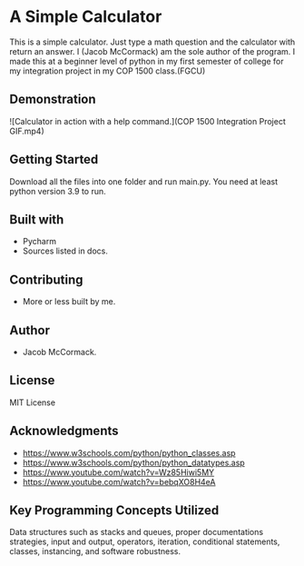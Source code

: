 # A Simple Calculator

This is a simple calculator. Just type a math question and the calculator with return an answer.
I (Jacob McCormack) am the sole author of the program.
I made this at a beginner level of python in my first semester of college for my integration project in my COP 1500 class.(FGCU)

## Demonstration

![Calculator in action with a help command.](COP 1500 Integration Project GIF.mp4)

## Getting Started

Download all the files into one folder and run main.py. You need at least python version 3.9 to run.

## Built with

* Pycharm
* Sources listed in docs.

## Contributing

* More or less built by me.

## Author

* Jacob McCormack.

## License

MIT License

## Acknowledgments

* https://www.w3schools.com/python/python_classes.asp
* https://www.w3schools.com/python/python_datatypes.asp
* https://www.youtube.com/watch?v=Wz85Hiwi5MY
* https://www.youtube.com/watch?v=bebqXO8H4eA

## Key Programming Concepts Utilized

Data structures such as stacks and queues, proper documentations strategies, input and output, operators, iteration, conditional statements, classes, instancing, and software robustness.
